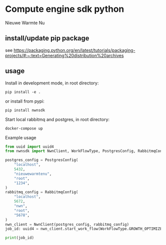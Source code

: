 # Compute engine sdk python
Nieuwe Warmte Nu


## install/update pip package
see
https://packaging.python.org/en/latest/tutorials/packaging-projects/#:~:text=Generating%20distribution%20archives

## usage
Install in development mode, in root directory:
```
pip install -e .
```

or install from pypi:
```
pip install nwnsdk
```

Start local rabbitmq and postgres, in root directory:
```
docker-compose up
```

Example usage
```python
from uuid import uuid4
from nwnsdk import NwnClient, WorkFlowType, PostgresConfig, RabbitmqConfig

postgres_config = PostgresConfig(
    "localhost",
    5432,
    "nieuwewarmtenu",
    "root",
    "1234",
)
rabbitmq_config = RabbitmqConfig(
    "localhost",
    5672,
    "nwn",
    "root",
    "5678",
)
nwn_client = NwnClient(postgres_config, rabbitmq_config)
job_id: uuid4 = nwn_client.start_work_flow(WorkFlowType.GROWTH_OPTIMIZER, "test_job", "esdl_string", "test_user")

print(job_id)
```